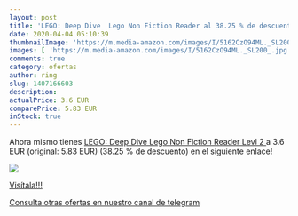 ```yaml
---
layout: post
title: 'LEGO: Deep Dive  Lego Non Fiction Reader al 38.25 % de descuento'
date: 2020-04-04 05:10:39
thumbnailImage: 'https://m.media-amazon.com/images/I/5162CzO94ML._SL200_.jpg'
images: [ 'https://m.media-amazon.com/images/I/5162CzO94ML._SL200_.jpg' ]
comments: true
category: ofertas
author: ring
slug: 1407166603
description:
actualPrice: 3.6 EUR
comparePrice: 5.83 EUR
inStock: true
---
```


Ahora mismo tienes [LEGO: Deep Dive  Lego Non Fiction Reader Levl 2 ](https://www.amazon.es/dp/1407166603/?tag=redken-21) a 3.6 EUR (original: 5.83 EUR) (38.25 %  de descuento) en el siguiente enlace!

[![](https://m.media-amazon.com/images/I/5162CzO94ML._SL200_.jpg)](https://www.amazon.es/dp/1407166603/?tag=redken-21)

[Visítala!!!](https://www.amazon.es/dp/1407166603/?tag=redken-21)

[Consulta otras ofertas en nuestro canal de telegram](https://t.me/s/ofertas25)
